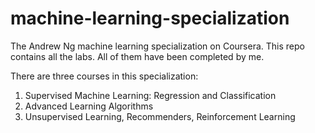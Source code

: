 # machine-learning-specialization
The Andrew Ng machine learning specialization on Coursera. This repo contains all the labs. All of them have been completed by me.

There are three courses in this specialization:
  1. Supervised Machine Learning: Regression and Classification
  2. Advanced Learning Algorithms
  3. Unsupervised Learning, Recommenders, Reinforcement Learning
